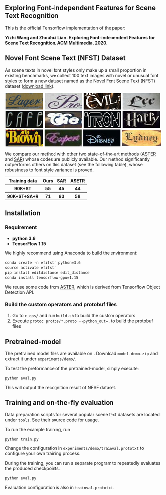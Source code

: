 ## Exploring Font-independent Features for Scene Text Recognition

This is the official Tensorflow implementation of the paper:

**Yizhi Wang and Zhouhui Lian. Exploring Font-independent Features for Scene Text Recognition. ACM Multimedia. 2020.**


## Novel Font Scene Text (NFST) Dataset

As scene texts in novel font styles only make up a small proportion in existing benchmarks, we collect 100 text images with novel or unusual font styles to form a new dataset named as the Novel Font Scene Text (NFST) dataset ([download link](https://raw.githubusercontent.com/Actasidiot/EFIFSTR/master/NFST.zip)).
<div align=center>
	<img src="img/NFSTdataset.jpg" width="500"> 
</div>

We compare our method with other two state-of-the-art methods ([ASTER](https://github.com/bgshih/aster) and [SAR](https://github.com/wangpengnorman/SAR-Strong-Baseline-for-Text-Recognition)) whose codes are publicly available. Our method significantly outperforms others on this dataset (see the following table), whose robustness to font style variance is proved.

<div align=center>
<table>
    <thead>
        <tr>
            <th>Training data</th>
            <th>Ours</th>
            <th>SAR</th>
	    <th>ASETR</th>
        </tr>
    </thead>
    <tbody>
        <tr>
            <th>90K+ST</th>
            <th>55</th>
            <th>45</th>
	    <th>44</th>
        </tr>
        <tr>
            <th>90K+ST+SA+R</th>
            <th>71</th>
            <th>63</th>
	    <th>58</th>
        </tr>
    </tbody>
</table>
</div>

## Installation

### Requirement

- **python 3.6**
- **TensorFlow 1.15**

We highly recommend using Anaconda to build the environment:

```shell
conda create -n efifstr python=3.6
source activate efifstr
pip install editdistance edit_distance
conda install tensorflow-gpu=1.15
```
We reuse some code from [ASTER](https://github.com/bgshih/aster), which is derived from Tensorflow Object Detection API.

### Build the custom operators and protobuf files
  1. Go to `c_ops/` and run `build.sh` to build the custom operators
  2. Execute `protoc protos/*.proto --python_out=.` to build the protobuf files

## Pretrained-model

The pretrained model files are available on . Download `model-demo.zip` and extract it under `experiments/demo/`.

To test the preformance of the pretrained-model, simply execute:

```
python eval.py
```

This will output the recognition result of NFSF dataset.

## Training and on-the-fly evaluation

Data preparation scripts for several popular scene text datasets are located under `tools`. See their source code for usage.

To run the example training, run

```
python train.py
```

Change the configuration in `experiments/demo/trainval.prototxt` to configure your own training process.

During the training, you can run a separate program to repeatedly evaluates the produced checkpoints.

```
python eval.py
```

Evaluation configuration is also in `trainval.prototxt`.




